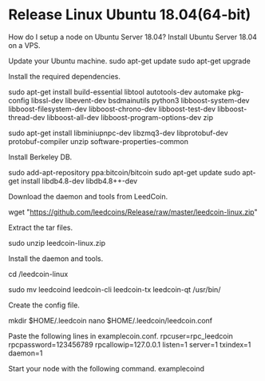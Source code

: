 # Release Linux Ubuntu 18.04(64-bit)
How do I setup a node on Ubuntu Server 18.04?
Install Ubuntu Server 18.04 on a VPS.

Update your Ubuntu machine.
sudo apt-get update
sudo apt-get upgrade

Install the required dependencies.

sudo apt-get install build-essential libtool autotools-dev automake pkg-config libssl-dev libevent-dev bsdmainutils python3 libboost-system-dev libboost-filesystem-dev libboost-chrono-dev libboost-test-dev libboost-thread-dev libboost-all-dev libboost-program-options-dev zip

sudo apt-get install libminiupnpc-dev libzmq3-dev libprotobuf-dev protobuf-compiler unzip software-properties-common

Install Berkeley DB.

sudo add-apt-repository ppa:bitcoin/bitcoin
sudo apt-get update
sudo apt-get install libdb4.8-dev libdb4.8++-dev

Download the daemon and tools from LeedCoin.

wget "https://github.com/leedcoins/Release/raw/master/leedcoin-linux.zip"

Extract the tar files.

sudo unzip leedcoin-linux.zip

Install the daemon and tools.

cd /leedcoin-linux

sudo mv leedcoind leedcoin-cli leedcoin-tx leedcoin-qt /usr/bin/

Create the config file.

mkdir $HOME/.leedcoin
nano $HOME/.leedcoin/leedcoin.conf

Paste the following lines in examplecoin.conf.
rpcuser=rpc_leedcoin
rpcpassword=123456789
rpcallowip=127.0.0.1
listen=1
server=1
txindex=1
daemon=1

Start your node with the following command.
examplecoind
